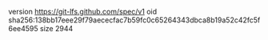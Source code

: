 version https://git-lfs.github.com/spec/v1
oid sha256:138bb17eee29f79aececfac7b59fc0c65264343dbca8b19a52c42fc5f6ee4595
size 2944
